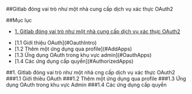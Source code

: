 ##Gitlab đóng vai trò như một nhà cung cấp dịch vụ xác thực OAuth2

##Mục lục

- [1. Gitlab đóng vai trò như một nhà cung cấp dịch vụ xác thực OAuth2](#GitLabasOAuth2)
<ul>
<li>[1.1 Giới thiệu OAuth](#OauthIntro)</li>
<li>[1.2 Thêm một ứng dụng qua profile](#AddApps)</li>
<li>[1.3 Ứng dụng OAuth trong khụ vực admin](#OauthApps)</li>
<li>[1.4 Các ứng dụng cấp quyền](#AuthorizedApps)</li>
</ul>


<a name="GitLabasOAuth2"></a>
##1. Gitlab đóng vai trò như một nhà cng cấp dịch vụ xác thực OAuth2
<a name="OAuthIntro"></a>
###1.1 Giới thiêu OAuth
<a name="AddApps"></a>
###1.2 Thêm một ứng dụng qua profile
<a name="OAuthApps"></a>
###1.3 Ứng dụng OAuth trong khu vực Admin
<a name="AuthorizedApps"></a>
###1.4 Các ứng dụng cấp quyền
